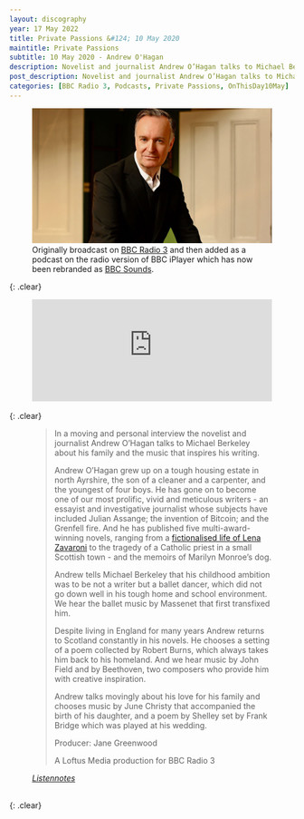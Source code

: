 ```yaml
---
layout: discography
year: 17 May 2022
title: Private Passions &#124; 10 May 2020
maintitle: Private Passions
subtitle: 10 May 2020 - Andrew O'Hagan
description: Novelist and journalist Andrew O’Hagan talks to Michael Berkeley about the music that inspires his writing and his family life.
post_description: Novelist and journalist Andrew O’Hagan talks to Michael Berkeley about the music that inspires his writing and his family life.
categories: [BBC Radio 3, Podcasts, Private Passions, OnThisDay10May]
---
```


<figure class="fig3">
<a href="/assets/images/BBC-PIDs/1920xn/p08cjfzc.jpg"><img src="/assets/images/BBC-PIDs/1920xn/p08cjfzc.jpg" class="full-width zoom-in" /></a>
Originally broadcast on <a class="external-link" href="https://www.bbc.co.uk/programmes/m000j2bd">BBC Radio 3</a> and then added as a podcast on the radio version of BBC iPlayer which has now been rebranded as <a class="external-link" href="https://www.bbc.co.uk/sounds/play/m000j2bd">BBC Sounds</a>.
</figure>

{: .clear}

<figure class="fig3">
<iframe src="https://www.listennotes.com/podcasts/private-passions/andrew-ohagan-bg5S3PF2RZ0/embed/" height="180px" width="100%" style="width: 1px; min-width: 100%;" frameborder="0" scrolling="no" loading="lazy"></iframe>
</figure>

{: .clear}

<figure class="fig3">
<blockquote>
<p>In a moving and personal interview the novelist and journalist Andrew O’Hagan talks to Michael Berkeley about his family and the music that inspires his writing.</p>
<p>Andrew O’Hagan grew up on a tough housing estate in north Ayrshire, the son of a cleaner and a carpenter, and the youngest of four boys. He has gone on to become one of our most prolific, vivid and meticulous writers - an essayist and investigative journalist whose subjects have included Julian Assange; the invention of Bitcoin; and the Grenfell fire. And he has published five multi-award-winning novels, ranging from a <a href="/2003-04-07-personality" title="His “work of fiction” tells the story of Maria Tambini, of Scottish-Italian origin, who was raised on the Isle of Bute, wins a TV talent show called Opportunity Knocks, becomes a child star and dies of anorexia.">fictionalised life of Lena Zavaroni</a> to the tragedy of a Catholic priest in a small Scottish town - and the memoirs of Marilyn Monroe’s dog.</p>
<p>Andrew tells Michael Berkeley that his childhood ambition was to be not a writer but a ballet dancer, which did not go down well in his tough home and school environment. We hear the ballet music by Massenet that first transfixed him.</p>
<p>Despite living in England for many years Andrew returns to Scotland constantly in his novels. He chooses a setting of a poem collected by Robert Burns, which always takes him back to his homeland. And we hear music by John Field and by Beethoven, two composers who provide him with creative inspiration.</p>
<p>Andrew talks movingly about his love for his family and chooses music by June Christy that accompanied the birth of his daughter, and a poem by Shelley set by Frank Bridge which was played at his wedding.</p>
<p>Producer: Jane Greenwood</p>
<p>A Loftus Media production for BBC Radio 3</p>
</blockquote>
<cite><a class="external-link" href="https://www.listennotes.com/podcasts/private-passions/andrew-ohagan-bg5S3PF2RZ0/#episode">Listennotes</a></cite>
</figure>

<br />{: .clear}

